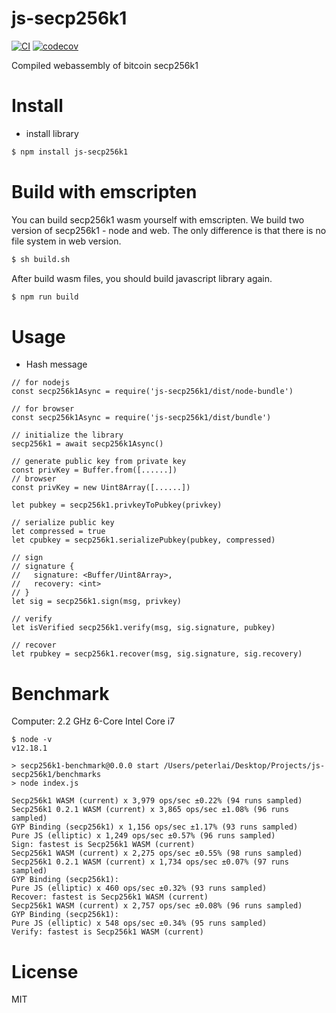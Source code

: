 # js-secp256k1
[![CI](https://github.com/sc0Vu/js-secp256k1/actions/workflows/ci.yml/badge.svg)](https://github.com/sc0Vu/js-secp256k1/actions/workflows/ci.yml)
[![codecov](https://codecov.io/gh/sc0Vu/js-secp256k1/branch/master/graph/badge.svg)](https://codecov.io/gh/sc0Vu/js-secp256k1)

Compiled webassembly of bitcoin secp256k1

# Install

* install library

```BASH
$ npm install js-secp256k1
```

# Build with emscripten

You can build secp256k1 wasm yourself with emscripten. We build two version of secp256k1 - node and web. The only difference is that there is no file system in web version.

```BASH
$ sh build.sh
```

After build wasm files, you should build javascript library again.

```BASH
$ npm run build
```

# Usage

* Hash message
```JS
// for nodejs
const secp256k1Async = require('js-secp256k1/dist/node-bundle')

// for browser
const secp256k1Async = require('js-secp256k1/dist/bundle')

// initialize the library
secp256k1 = await secp256k1Async()

// generate public key from private key
const privKey = Buffer.from([......])
// browser
const privKey = new Uint8Array([......])

let pubkey = secp256k1.privkeyToPubkey(privkey)

// serialize public key
let compressed = true
let cpubkey = secp256k1.serializePubkey(pubkey, compressed)

// sign
// signature {
//   signature: <Buffer/Uint8Array>,
//   recovery: <int>
// }
let sig = secp256k1.sign(msg, privkey)

// verify
let isVerified secp256k1.verify(msg, sig.signature, pubkey)

// recover
let rpubkey = secp256k1.recover(msg, sig.signature, sig.recovery)
```

# Benchmark

Computer: 2.2 GHz 6-Core Intel Core i7

```
$ node -v
v12.18.1

> secp256k1-benchmark@0.0.0 start /Users/peterlai/Desktop/Projects/js-secp256k1/benchmarks
> node index.js

Secp256k1 WASM (current) x 3,979 ops/sec ±0.22% (94 runs sampled)
Secp256k1 0.2.1 WASM (current) x 3,865 ops/sec ±1.08% (96 runs sampled)
GYP Binding (secp256k1) x 1,156 ops/sec ±1.17% (93 runs sampled)
Pure JS (elliptic) x 1,249 ops/sec ±0.57% (96 runs sampled)
Sign: fastest is Secp256k1 WASM (current)
Secp256k1 WASM (current) x 2,275 ops/sec ±0.55% (98 runs sampled)
Secp256k1 0.2.1 WASM (current) x 1,734 ops/sec ±0.07% (97 runs sampled)
GYP Binding (secp256k1): 
Pure JS (elliptic) x 460 ops/sec ±0.32% (93 runs sampled)
Recover: fastest is Secp256k1 WASM (current)
Secp256k1 WASM (current) x 2,757 ops/sec ±0.08% (96 runs sampled)
GYP Binding (secp256k1): 
Pure JS (elliptic) x 548 ops/sec ±0.34% (95 runs sampled)
Verify: fastest is Secp256k1 WASM (current)
```

# License

MIT

